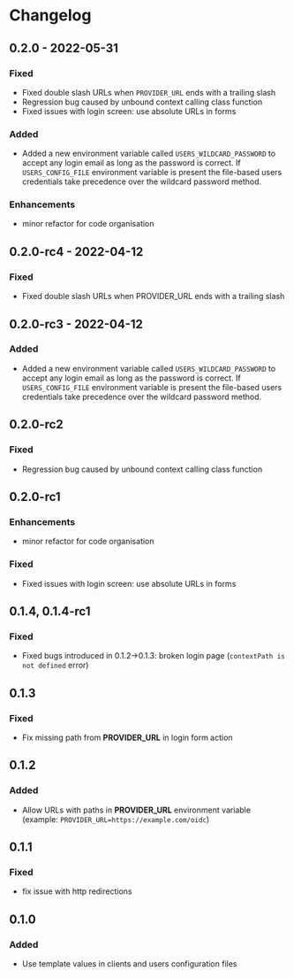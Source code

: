 # Changelog


## 0.2.0 - 2022-05-31

### Fixed
- Fixed double slash URLs when `PROVIDER_URL` ends with a trailing slash
- Regression bug caused by unbound context calling class function
- Fixed issues with login screen: use absolute URLs in forms

### Added
- Added a new environment variable called `USERS_WILDCARD_PASSWORD` to accept any login email as long as the password is correct. If `USERS_CONFIG_FILE` environment variable is present the file-based users credentials take precedence over the wildcard password method.


### Enhancements
- minor refactor for code organisation


## 0.2.0-rc4 - 2022-04-12

### Fixed
- Fixed double slash URLs when PROVIDER_URL ends with a trailing slash

## 0.2.0-rc3 - 2022-04-12

### Added
- Added a new environment variable called `USERS_WILDCARD_PASSWORD` to accept any login email as long as the password is correct. If `USERS_CONFIG_FILE` environment variable is present the file-based users credentials take precedence over the wildcard password method.

## 0.2.0-rc2

### Fixed
- Regression bug caused by unbound context calling class function

## 0.2.0-rc1

### Enhancements
- minor refactor for code organisation

### Fixed
- Fixed issues with login screen: use absolute URLs in forms


## 0.1.4, 0.1.4-rc1

### Fixed

- Fixed bugs introduced in 0.1.2->0.1.3: broken login page (`contextPath is not defined` error)

## 0.1.3

### Fixed

- Fix missing path from **PROVIDER_URL** in login form action

## 0.1.2

### Added

- Allow URLs with paths in **PROVIDER_URL** environment variable (example: `PROVIDER_URL=https://example.com/oidc`)

## 0.1.1

### Fixed

- fix issue with http redirections

## 0.1.0

### Added

- Use template values in clients and users configuration files

